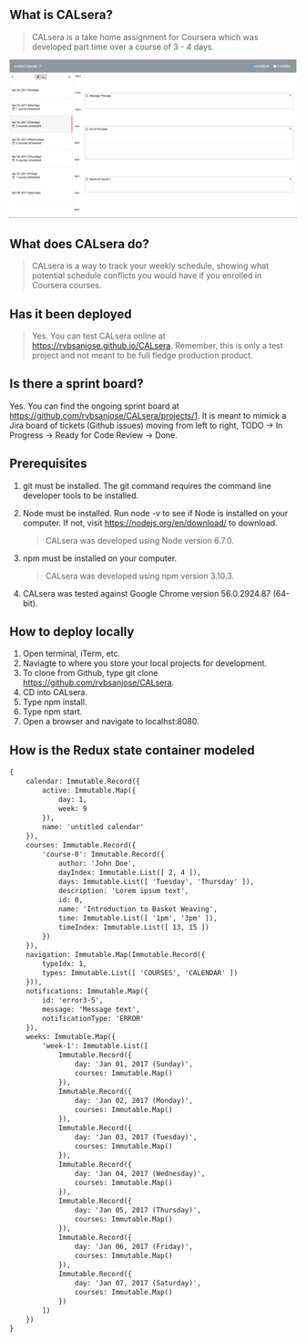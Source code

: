 ## What is CALsera?
> CALsera is a take home assignment for Coursera which was developed part time
over a course of 3 - 4 days.

![](https://github.com/rvbsanjose/CALsera/blob/master/Screen%20Shot%202017-02-28%20at%2010.34.36%20PM.png)

## What does CALsera do?
> CALsera is a way to track your weekly schedule, showing what potential schedule conflicts you would have if you enrolled in Coursera courses.

## Has it been deployed
> Yes. You can test CALsera online at https://rvbsanjose.github.io/CALsera. Remember, this is only a test project and not meant to be full fledge production product.

## Is there a sprint board?
Yes. You can find the ongoing sprint board at https://github.com/rvbsanjose/CALsera/projects/1. It is meant to mimick a Jira board of tickets (Github issues) moving from left to right, TODO -> In Progress -> Ready for Code Review -> Done.

## Prerequisites
1. git must be installed. The git command requires the command line developer tools to be installed.
2. Node must be installed. Run node -v to see if Node is installed on your computer. If not, visit https://nodejs.org/en/download/ to download.
    > CALsera was developed using Node version 6.7.0.

2. npm must be installed on your computer.
    > CALsera was developed using npm version 3.10.3.
3. CALsera was tested against Google Chrome version 56.0.2924.87 (64-bit).

## How to deploy locally
1. Open terminal, iTerm, etc.
2. Naviagte to where you store your local projects for development.
3. To clone from Github, type git clone https://github.com/rvbsanjose/CALsera.
4. CD into CALsera.
5. Type npm install.
6. Type npm start.
7. Open a browser and navigate to localhst:8080.


## How is the Redux state container modeled
```
{
    calendar: Immutable.Record({
        active: Immutable.Map({
            day: 1,
            week: 9
        }),
        name: 'untitled calendar'
    }),
    courses: Immutable.Record({
        'course-0': Immutable.Record({
            author: 'John Doe',
            dayIndex: Immutable.List([ 2, 4 ]),
            days: Immutable.List([ 'Tuesday', 'Thursday' ]),
            description: 'Lorem ipsum text',
            id: 0,
            name: 'Introduction to Basket Weaving',
            time: Immutable.List([ '1pm', '3pm' ]),
            timeIndex: Immutable.List([ 13, 15 ])
        })
    }),
    navigation: Immutable.Map(Immutable.Record({
        typeIdx: 1,
        types: Immutable.List([ 'COURSES', 'CALENDAR' ])
    })),
    notifications: Immutable.Map({
        id: 'error3-5',
        message: 'Message text',
        notificationType: 'ERROR'
    }),
    weeks: Immutable.Map({
        'week-1': Immutable.List([
            Immutable.Record({
                day: 'Jan 01, 2017 (Sunday)',
                courses: Immutable.Map()
            }),
            Immutable.Record({
                day: 'Jan 02, 2017 (Monday)',
                courses: Immutable.Map()
            }),
            Immutable.Record({
                day: 'Jan 03, 2017 (Tuesday)',
                courses: Immutable.Map()
            }),
            Immutable.Record({
                day: 'Jan 04, 2017 (Wednesday)',
                courses: Immutable.Map()
            }),
            Immutable.Record({
                day: 'Jan 05, 2017 (Thursday)',
                courses: Immutable.Map()
            }),
            Immutable.Record({
                day: 'Jan 06, 2017 (Friday)',
                courses: Immutable.Map()
            }),
            Immutable.Record({
                day: 'Jan 07, 2017 (Saturday)',
                courses: Immutable.Map()
            })
        ])
    })
}
```
